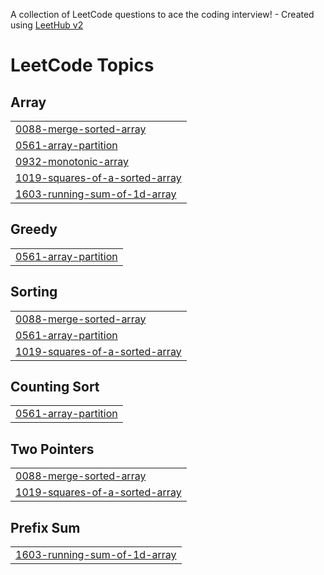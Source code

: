 A collection of LeetCode questions to ace the coding interview! - Created using [LeetHub v2](https://github.com/arunbhardwaj/LeetHub-2.0)
<!---LeetCode Topics Start-->
# LeetCode Topics
## Array
|  |
| ------- |
| [0088-merge-sorted-array](https://github.com/Komal-Band26/DSA-/tree/master/0088-merge-sorted-array) |
| [0561-array-partition](https://github.com/Komal-Band26/DSA-/tree/master/0561-array-partition) |
| [0932-monotonic-array](https://github.com/Komal-Band26/DSA-/tree/master/0932-monotonic-array) |
| [1019-squares-of-a-sorted-array](https://github.com/Komal-Band26/DSA-/tree/master/1019-squares-of-a-sorted-array) |
| [1603-running-sum-of-1d-array](https://github.com/Komal-Band26/DSA-/tree/master/1603-running-sum-of-1d-array) |
## Greedy
|  |
| ------- |
| [0561-array-partition](https://github.com/Komal-Band26/DSA-/tree/master/0561-array-partition) |
## Sorting
|  |
| ------- |
| [0088-merge-sorted-array](https://github.com/Komal-Band26/DSA-/tree/master/0088-merge-sorted-array) |
| [0561-array-partition](https://github.com/Komal-Band26/DSA-/tree/master/0561-array-partition) |
| [1019-squares-of-a-sorted-array](https://github.com/Komal-Band26/DSA-/tree/master/1019-squares-of-a-sorted-array) |
## Counting Sort
|  |
| ------- |
| [0561-array-partition](https://github.com/Komal-Band26/DSA-/tree/master/0561-array-partition) |
## Two Pointers
|  |
| ------- |
| [0088-merge-sorted-array](https://github.com/Komal-Band26/DSA-/tree/master/0088-merge-sorted-array) |
| [1019-squares-of-a-sorted-array](https://github.com/Komal-Band26/DSA-/tree/master/1019-squares-of-a-sorted-array) |
## Prefix Sum
|  |
| ------- |
| [1603-running-sum-of-1d-array](https://github.com/Komal-Band26/DSA-/tree/master/1603-running-sum-of-1d-array) |
<!---LeetCode Topics End-->